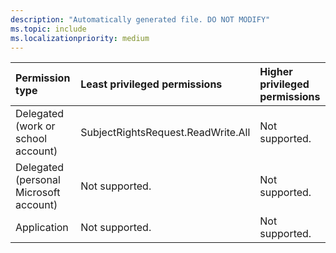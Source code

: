 ```yaml
---
description: "Automatically generated file. DO NOT MODIFY"
ms.topic: include
ms.localizationpriority: medium
---
```


|Permission type|Least privileged permissions|Higher privileged permissions|
|:---|:---|:---|
|Delegated (work or school account)|SubjectRightsRequest.ReadWrite.All|Not supported.|
|Delegated (personal Microsoft account)|Not supported.|Not supported.|
|Application|Not supported.|Not supported.|

